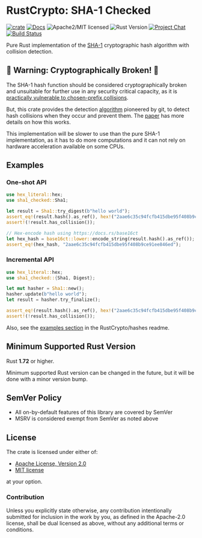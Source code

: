 # RustCrypto: SHA-1 Checked

[![crate][crate-image]][crate-link]
[![Docs][docs-image]][docs-link]
![Apache2/MIT licensed][license-image]
![Rust Version][rustc-image]
[![Project Chat][chat-image]][chat-link]
[![Build Status][build-image]][build-link]

Pure Rust implementation of the [SHA-1] cryptographic hash algorithm with collision detection.

## 🚨 Warning: Cryptographically Broken! 🚨

The SHA-1 hash function should be considered cryptographically broken and
unsuitable for further use in any security critical capacity, as it is
[practically vulnerable to chosen-prefix collisions][1].

But, this crate provides the detection [algorithm] pioneered by git, to detect hash collisions when they
occur and prevent them. The [paper] has more details on how this works.

This implementation will be slower to use than the pure SHA-1 implementation, as it has to do more computations and
it can not rely on hardware acceleration available on some CPUs.

## Examples

### One-shot API

```rust
use hex_literal::hex;
use sha1_checked::Sha1;

let result = Sha1::try_digest(b"hello world");
assert_eq!(result.hash().as_ref(), hex!("2aae6c35c94fcfb415dbe95f408b9ce91ee846ed"));
assert!(!result.has_collision());

// Hex-encode hash using https://docs.rs/base16ct
let hex_hash = base16ct::lower::encode_string(result.hash().as_ref());
assert_eq!(hex_hash, "2aae6c35c94fcfb415dbe95f408b9ce91ee846ed");
```

### Incremental API

```rust
use hex_literal::hex;
use sha1_checked::{Sha1, Digest};

let mut hasher = Sha1::new();
hasher.update(b"hello world");
let result = hasher.try_finalize();

assert_eq!(result.hash().as_ref(), hex!("2aae6c35c94fcfb415dbe95f408b9ce91ee846ed"));
assert!(!result.has_collision());
```

Also, see the [examples section] in the RustCrypto/hashes readme.

## Minimum Supported Rust Version

Rust **1.72** or higher.

Minimum supported Rust version can be changed in the future, but it will be
done with a minor version bump.

## SemVer Policy

- All on-by-default features of this library are covered by SemVer
- MSRV is considered exempt from SemVer as noted above

## License

The crate is licensed under either of:

* [Apache License, Version 2.0](http://www.apache.org/licenses/LICENSE-2.0)
* [MIT license](http://opensource.org/licenses/MIT)

at your option.

### Contribution

Unless you explicitly state otherwise, any contribution intentionally submitted
for inclusion in the work by you, as defined in the Apache-2.0 license, shall be
dual licensed as above, without any additional terms or conditions.

[//]: # (badges)

[crate-image]: https://img.shields.io/crates/v/sha1-checked.svg
[crate-link]: https://crates.io/crates/sha1-checked
[docs-image]: https://docs.rs/sha1-checked/badge.svg
[docs-link]: https://docs.rs/sha1-checked/
[license-image]: https://img.shields.io/badge/license-Apache2.0/MIT-blue.svg
[rustc-image]: https://img.shields.io/badge/rustc-1.72+-blue.svg
[chat-image]: https://img.shields.io/badge/zulip-join_chat-blue.svg
[chat-link]: https://rustcrypto.zulipchat.com/#narrow/stream/260041-hashes
[build-image]: https://github.com/RustCrypto/hashes/workflows/sha1-checked/badge.svg?branch=master
[build-link]: https://github.com/RustCrypto/hashes/actions?query=workflow%3Asha1-checked

[//]: # (general links)

[SHA-1]: https://en.wikipedia.org/wiki/SHA-1
[1]: https://sha-mbles.github.io/
[examples section]: https://github.com/RustCrypto/hashes#Examples
[algorithm]: https://github.com/cr-marcstevens/sha1collisiondetection
[paper]: https://marc-stevens.nl/research/papers/C13-S.pdf
